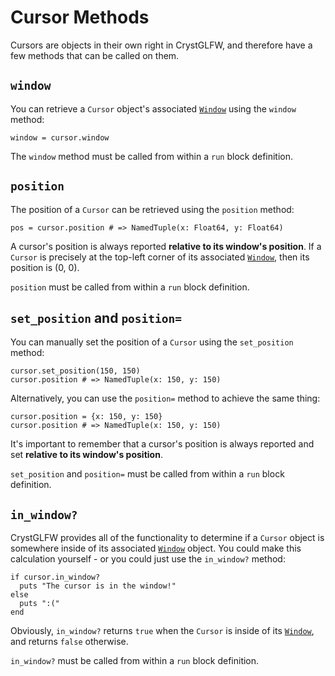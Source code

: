 # Cursor Methods

Cursors are objects in their own right in CrystGLFW, and therefore have a few methods that can be called on them.

## `window`

You can retrieve a `Cursor` object's associated [`Window`](/deep-dive/window.md) using the `window` method:

```crystal
window = cursor.window
```

The `window` method must be called from within a `run` block definition.

## `position`

The position of a `Cursor` can be retrieved using the `position` method:

```crystal
pos = cursor.position # => NamedTuple(x: Float64, y: Float64)
```

A cursor's position is always reported **relative to its window's position**. If a `Cursor` is precisely at the top-left corner of its associated [`Window`](/deep-dive/window.md), then its position is (0, 0).

`position` must be called from within a `run` block definition.

## `set_position` and `position=`

You can manually set the position of a `Cursor` using the `set_position` method:

```crystal
cursor.set_position(150, 150)
cursor.position # => NamedTuple(x: 150, y: 150)
```

Alternatively, you can use the `position=` method to achieve the same thing:

```crystal
cursor.position = {x: 150, y: 150}
cursor.position # => NamedTuple(x: 150, y: 150)
```

It's important to remember that a cursor's position is always reported and set **relative to its window's position**.

`set_position` and `position=` must be called from within a `run` block definition.

## `in_window?`

CrystGLFW provides all of the functionality to determine if a `Cursor` object is somewhere inside of its associated [`Window`](/deep-dive/window.md) object. You could make this calculation yourself - or you could just use the `in_window?` method:

```crystal
if cursor.in_window?
  puts "The cursor is in the window!"
else
  puts ":("
end
```

Obviously, `in_window?` returns `true` when the `Cursor` is inside of its [`Window`](/deep-dive/window.md), and returns `false` otherwise.

`in_window?` must be called from within a `run` block definition.